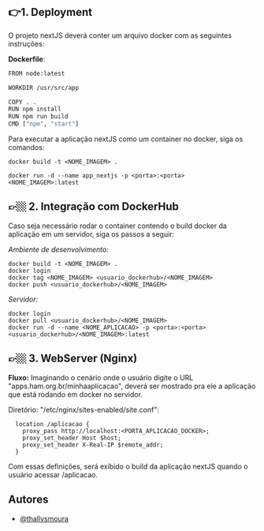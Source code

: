 
## ​👉1. ​Deployment 

O projeto nextJS deverá conter um arquivo docker com as seguintes instruções:

**Dockerfile**:
```bash
FROM node:latest

WORKDIR /usr/src/app

COPY . .
RUN npm install
RUN npm run build
CMD ["npm", "start"]

```

Para executar a aplicação nextJS como um container no docker, siga os comandos:

```
docker build -t <NOME_IMAGEM> .
```
```
docker run -d --name app_nextjs -p <porta>:<porta> <NOME_IMAGEM>:latest
```

## ​👉🏼​ 2. Integração com DockerHub

Caso seja necessário rodar o container contendo o build docker da aplicação em um servidor, siga os passos a seguir:

*Ambiente de desenvolvimento:*

```
docker build -t <NOME_IMAGEM> .
docker login
docker tag <NOME_IMAGEM> <usuario_dockerhub>/<NOME_IMAGEM>
docker push <usuario_dockerhub>/<NOME_IMAGEM>

```

*Servidor:*
```
docker login
docker pull <usuario_dockerhub>/<NOME_IMAGEM>
docker run -d --name <NOME_APLICACAO> -p <porta>:<porta> <usuario_dockerhub>/<NOME_IMAGEM>:latest

```

## ​👉🏼​ 3. WebServer (Nginx)

**Fluxo:**
Imaginando o cenário onde o usuário 
digite o URL "apps.ham.org.br/minhaaplicacao", deverá ser mostrado pra ele a aplicação que está rodando em docker no servidor.

Diretório: "/etc/nginx/sites-enabled/site.conf":

```
  location /aplicacao {
    proxy_pass http://localhost:<PORTA_APLICACAO_DOCKER>;
    proxy_set_header Host $host;
    proxy_set_header X-Real-IP $remote_addr;
  }

```

Com essas definições, será exibido o build da aplicação nextJS quando o usuário acessar /aplicacao.
## Autores

- [@thallysmoura](https://github.com/thallysmoura)

